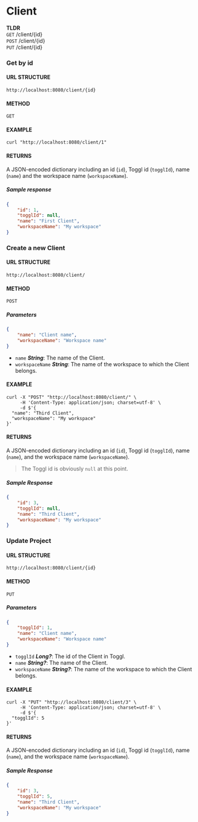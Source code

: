 # Client
**TLDR**  
`GET`  /client/{id}  
`POST` /client/{id}  
`PUT`  /client/{id}

### Get by id
#### URL STRUCTURE
`http://localhost:8080/client/{id}`

#### METHOD
`GET`

#### EXAMPLE
```curl
curl "http://localhost:8080/client/1"
```

#### RETURNS
A JSON-encoded dictionary including an id (`id`), Toggl id (`togglId`), name (`name`) and the workspace name (`workspaceName`).

##### Sample response
```json
{
    "id": 1,
    "togglId": null,
    "name": "First Client",
    "workspaceName": "My workspace"
}
```

### Create a new Client
#### URL STRUCTURE
`http://localhost:8080/client/`

#### METHOD
`POST`

##### Parameters
```json
{
    "name": "Client name",
    "workspaceName": "Workspace name"
}
```

- `name` _**String**_: The name of the Client.
- `workspaceName` _**String**_: The name of the workspace to which the Client belongs.

#### EXAMPLE
```curl
curl -X "POST" "http://localhost:8080/client/" \
     -H 'Content-Type: application/json; charset=utf-8' \
     -d $'{
  "name": "Third Client",
  "workspaceName": "My workspace"
}'
```

#### RETURNS
A JSON-encoded dictionary including an id (`id`), Toggl id (`togglId`), name (`name`), and the workspace name (`workspaceName`).  
> The Toggl id is obviously `null` at this point.

##### Sample Response 
```json
{
    "id": 3,
    "togglId": null,
    "name": "Third Client",
    "workspaceName": "My workspace"
}
```

### Update Project
#### URL STRUCTURE
`http://localhost:8080/client/{id}`

#### METHOD
`PUT`

##### Parameters
```json
{
    "togglId": 1,
    "name": "Client name",
    "workspaceName": "Workspace name"
}
```

- `togglId` _**Long?**_: The id of the Client in Toggl.
- `name` _**String?**_: The name of the Client.
- `workspaceName` _**String?**_:  The name of the workspace to which the Client belongs.

#### EXAMPLE
```curl
curl -X "PUT" "http://localhost:8080/client/3" \
     -H 'Content-Type: application/json; charset=utf-8' \
     -d $'{
  "togglId": 5
}'
```

#### RETURNS
A JSON-encoded dictionary including an id (`id`), Toggl id (`togglId`), name (`name`), and the workspace name (`workspaceName`).

##### Sample Response 
```json
{
    "id": 3,
    "togglId": 5,
    "name": "Third Client",
    "workspaceName": "My workspace"
}
```
